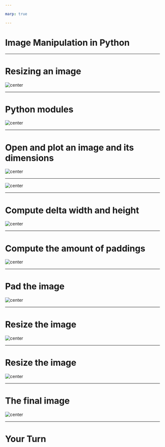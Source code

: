 ```yaml
---

marp: true

---
```


<style>
img[alt~="center"] {
  display: block;
  margin: 0 auto;
}
</style>

# Image Manipulation in Python

---

# Resizing an image

![center](res/imagemaninpy1.png)

<!--
It is common to have input data that consists of images. Just like with tabular data, we still need to perform data cleaning and exploration, and this often involves manipulating the images to ensure they are in a good form for your ML model. For example, we may want to resize the images to a uniform dimension or colorspace.

Our goal in this lecture is to discuss how to take a rectangular image that is 960 by 640 pixels and produce a thumbnail that is 200 by 200 pixels. 

Image Details:
* [imagemaninpy1.png](http://www.google.com): Copyright Google  
-->

---

# Python modules

![center](res/imagemaninpy2.png)

<!--

We’ll use the matplotlib Python library that you have already used for creating charts. But in this exercise, we’ll use it to plot an image, instead of a chart.

PIL (Python Imaging Library) is a free library for the Python programming language that adds support for opening, manipulating, and saving many different image file formats. A newer fork of PIL is called Pillow, so don't be confused if you see it referred to by either name.

Image Details:
* [imagemaninpy2.png](http://www.google.com): Copyright Google  
-->

---

# Open and plot an image and its dimensions

![center](res/imagemaninpy3.png)
<!--

In the first block of code, we open the image using PIL. In this case, the image is in the same directory as our Python project and the name is running-shoe-371624_960_720.jpg. We then plot the image using Matplotlib. 

In the second block of code, we inspect the dimensions of the image. 

Image Details:
* [imagemaninpy3.png](http://www.google.com): Copyright Google  
-->

---

![center](res/imagemaninpy4.png)

<!--
Remember, the goal is to end up with a thumbnail image which is square and with dimensions of 200 by 200 pixels.

Questions for students:
* How do we get there?
* If the image is resized from rectangular (960x640) to square (200x200), what happens to the image?

There are a variety of ways to avoid skewing the image when changing the dimensions. One common technique is called padding. Here we will pad the original image in the vertical direction so that it's square in shape. We will then size it down to 200 by 200 pixels. 

Let’s see how to do that in code.

Image Details:
* [imagemaninpy4.png](http://www.google.com): Copyright Google  
-->

---

# Compute delta width and height
![center](res/imagemaninpy5.png)

<!--
How do we figure out how much to pad the image to make it a square?

First, determine the largest dimension (width or height) of the original image.

Then, figure out how much padding is needed in the height and width of the image. In this case, we need to pad the image’s height to match the image’s width, since the width is larger than the height.

Image Details:
* [imagemaninpy5.png](http://www.google.com): Copyright Google  
-->

---

# Compute the amount of paddings

![center](res/imagemaninpy6.png)

<!--
But wait!  In order to keep the shoes centered on the image, we need to pad the height both at the top as well as at the bottom, thus HALF the required padding will be added to the bottom and the other half to the top of the image.

Image Details:
* [imagemaninpy6.png](http://www.google.com): Copyright Google  
-->

---

# Pad the image

![center](res/imagemaninpy7.png)

<!--
Alright, we are ready to do the padding. We use the PIL module again to do the padding by passing in the original image, padding figures in pixels (left, top, right, bottom), and the background color of the padding pixels.

Image Details:
* [imagemaninpy7.png](http://www.google.com): Copyright Google  
-->

---

# Resize the image

![center](res/imagemaninpy8.png)

<!--
Now we need just to reduce the dimension into a thumbnail size of 200x200 pixels.

Image Details:
* [imagemaninpy8.png](http://www.google.com): Copyright Google  
-->

---

# Resize the image

![center](res/imagemaninpy9.png)

<!--
Again, we use the PIL module to do so by passing in the desired_size.

Image Details:
* [imagemaninpy9.png](http://www.google.com): Copyright Google  
-->

---

# The final image

![center](res/imagemaninpy10.png)

<!--
Here’s the final image.

Image Details:
* [imagemaninpy10.png](http://www.google.com): Copyright Google  
-->

---

# Your Turn

<!--
Let's practice in the lab. 
-->
